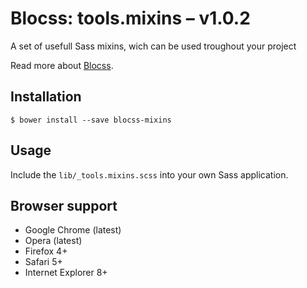# Blocss: tools.mixins – v1.0.2

A set of usefull Sass mixins, wich can be used troughout your project

Read more about [Blocss](https://blocss.github.io/blocss).


## Installation

    $ bower install --save blocss-mixins

## Usage

Include the `lib/_tools.mixins.scss` into your own Sass application.

## Browser support

* Google Chrome (latest)
* Opera (latest)
* Firefox 4+
* Safari 5+
* Internet Explorer 8+
